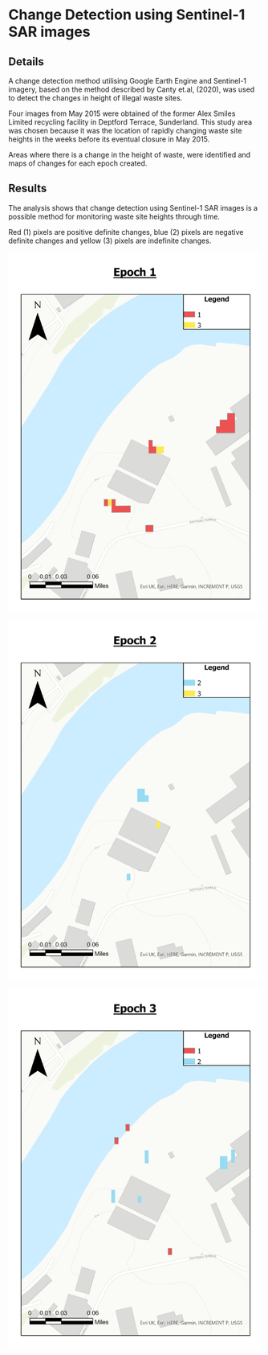 # Change Detection using Sentinel-1 SAR images

## Details
A change detection method utilising Google Earth Engine and Sentinel-1 imagery, based on the method described by Canty et.al, (2020), was used to detect the changes in height of illegal waste sites. 

Four images from May 2015 were obtained of the former Alex Smiles Limited recycling facility in Deptford Terrace, Sunderland. This study area was chosen because it was the location of rapidly changing waste site heights in the weeks before its eventual closure in May 2015.

Areas where there is a change in the height of waste, were identified and maps of changes for each epoch created.

## Results

The analysis shows that change detection using Sentinel-1 SAR images is a possible method for monitoring waste site heights through time.

Red (1) pixels are positive definite changes, blue (2) pixels are negative definite changes and yellow (3) pixels are indefinite changes.

![alt text](https://github.com/Geospatial-Systems-CDT/r2d2-datastore/blob/main/Fire%20-%20Change%20Detection/Write%20Up/change_detection_epoch_1.png "Epoch 1")

![alt text](https://github.com/Geospatial-Systems-CDT/r2d2-datastore/blob/main/Fire%20-%20Change%20Detection/Write%20Up/change_detection_epoch_2.png "Epoch 2")

![alt text](https://github.com/Geospatial-Systems-CDT/r2d2-datastore/blob/main/Fire%20-%20Change%20Detection/Write%20Up/change_detection_epoch_3.png "Epoch 3")

